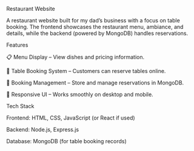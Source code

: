 Restaurant Website

A restaurant website built for my dad’s business with a focus on table booking. The frontend showcases the restaurant menu, ambiance, and details, while the backend (powered by MongoDB) handles reservations.

Features

📋 Menu Display – View dishes and pricing information.

📅 Table Booking System – Customers can reserve tables online.

🔔 Booking Management – Store and manage reservations in MongoDB.

📱 Responsive UI – Works smoothly on desktop and mobile.

Tech Stack

Frontend: HTML, CSS, JavaScript (or React if used)

Backend: Node.js, Express.js

Database: MongoDB (for table booking records)
